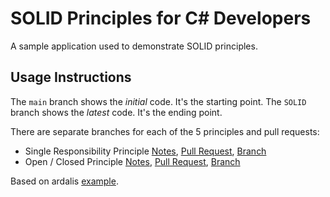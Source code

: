 # SOLID Principles for C# Developers

A sample application used to demonstrate SOLID principles. 

## Usage Instructions

The `main` branch shows the *initial* code. It's the starting point. 
The `SOLID` branch shows the *latest* code. It's the ending point. 

There are separate branches for each of the 5 principles and pull requests:
- Single Responsibility Principle [Notes](SRP.md), [Pull Request](https://github.com/s-pauls/solid-principles/pull/6), [Branch](https://github.com/s-pauls/solid-principles/tree/SRP) 
- Open / Closed Principle [Notes](OCP.md), [Pull Request](https://github.com/s-pauls/solid-principles/pull/12), [Branch](https://github.com/s-pauls/solid-principles/tree/OCP) 


Based on ardalis [example](https://github.com/ardalis/SolidSample).
